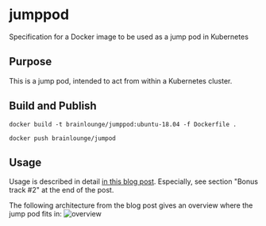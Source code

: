 # jumppod
Specification for a Docker image to be used as a jump pod in Kubernetes

## Purpose

This is a jump pod, intended to act from within a Kubernetes cluster.

## Build and Publish

`docker build -t brainlounge/jumppod:ubuntu-18.04 -f Dockerfile .`

`docker push brainlounge/jumpod`

## Usage

Usage is described in detail [in this blog post](http://blog.brainlounge.de/memoryleaks/how-to-deploy-a-jump-pod-on-kubernetes/).
Especially, see section "Bonus track #2" at the end of the post.

The following architecture from the blog post gives an overview where the jump pod fits in:
![overview](http://blog.brainlounge.de/memoryleaks/2018-11-jump-pod-on-kubernetes-overview.png)
